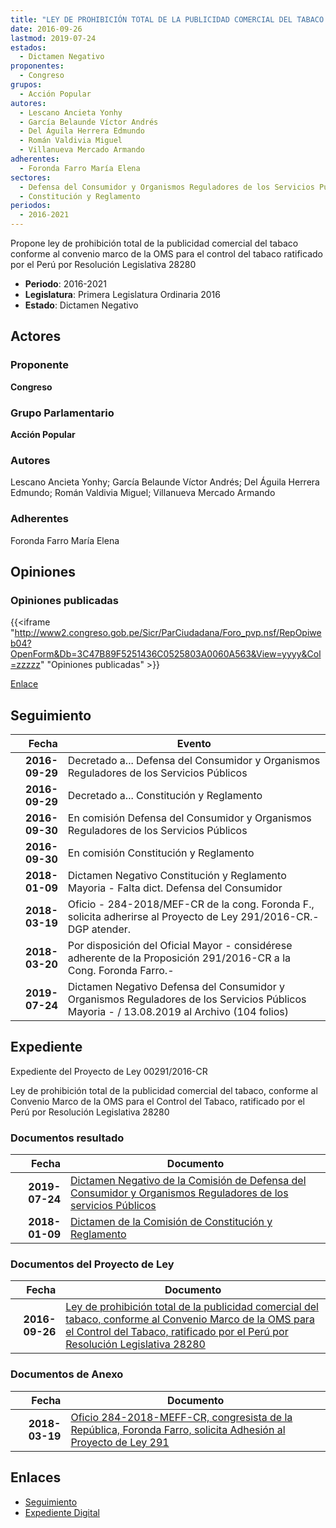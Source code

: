 ```yaml
---
title: "LEY DE PROHIBICIÓN TOTAL DE LA PUBLICIDAD COMERCIAL DEL TABACO CONFORME AL CONVENIO MARCO DE LA OMS PARA EL CONTROL DEL TABACO RATIFICADO POR EL PERÚ POR RESOLUCIÓN LEGISLATIVA 28280"
date: 2016-09-26
lastmod: 2019-07-24
estados: 
  - Dictamen Negativo
proponentes: 
  - Congreso
grupos: 
  - Acción Popular
autores: 
  - Lescano Ancieta Yonhy
  - García Belaunde Víctor Andrés
  - Del Águila Herrera Edmundo
  - Román Valdivia Miguel
  - Villanueva Mercado Armando
adherentes: 
  - Foronda Farro María Elena
sectores: 
  - Defensa del Consumidor y Organismos Reguladores de los Servicios Públicos
  - Constitución y Reglamento
periodos: 
  - 2016-2021
---
```


Propone ley de prohibición total de la publicidad comercial del tabaco conforme al convenio marco de la OMS para el control del tabaco ratificado por el Perú por Resolución Legislativa 28280

- **Periodo**: 2016-2021
- **Legislatura**: Primera Legislatura Ordinaria 2016
- **Estado**: Dictamen Negativo

## Actores

### Proponente

**Congreso**

### Grupo Parlamentario

**Acción Popular**

### Autores

Lescano Ancieta Yonhy; García Belaunde Víctor Andrés; Del Águila Herrera Edmundo; Román Valdivia Miguel; Villanueva Mercado Armando

### Adherentes

Foronda Farro María Elena


## Opiniones

### Opiniones publicadas

{{<iframe "http://www2.congreso.gob.pe/Sicr/ParCiudadana/Foro_pvp.nsf/RepOpiweb04?OpenForm&Db=3C47B89F5251436C0525803A0060A563&View=yyyy&Col=zzzzz" "Opiniones publicadas" >}}

[Enlace](http://www2.congreso.gob.pe/Sicr/ParCiudadana/Foro_pvp.nsf/RepOpiweb04?OpenForm&Db=3C47B89F5251436C0525803A0060A563&View=yyyy&Col=zzzzz)

## Seguimiento

| Fecha | Evento |
|------:|--------|
| **2016-09-29** | Decretado a... Defensa del Consumidor y Organismos Reguladores de los Servicios Públicos|
| **2016-09-29** | Decretado a... Constitución y Reglamento|
| **2016-09-30** | En comisión Defensa del Consumidor y Organismos Reguladores de los Servicios Públicos|
| **2016-09-30** | En comisión Constitución y Reglamento|
| **2018-01-09** | Dictamen Negativo Constitución y Reglamento Mayoria - Falta dict. Defensa del Consumidor|
| **2018-03-19** | Oficio - 284-2018/MEF-CR de la cong. Foronda F., solicita adherirse al Proyecto de Ley 291/2016-CR.-DGP atender.|
| **2018-03-20** | Por disposición del Oficial Mayor - considérese adherente de la Proposición 291/2016-CR a la Cong. Foronda Farro.-|
| **2019-07-24** | Dictamen Negativo Defensa del Consumidor y Organismos Reguladores de los Servicios Públicos Mayoria - / 13.08.2019 al Archivo (104 folios)|


## Expediente

Expediente del Proyecto de Ley 00291/2016-CR

Ley de prohibición total de la publicidad comercial del tabaco, conforme al Convenio Marco de la OMS para el Control del Tabaco, ratificado por el Perú por Resolución Legislativa 28280


### Documentos resultado

| Fecha | Documento |
|------:|--------|
| **2019-07-24** | [Dictamen Negativo de la Comisión de Defensa del Consumidor y Organismos Reguladores de los servicios Públicos](http://www.leyes.congreso.gob.pe/Documentos/2016_2021/Dictamenes/Proyectos_de_Ley/00291DC06MAY20190724..pdf) |
| **2018-01-09** | [Dictamen de la Comisión de Constitución y Reglamento](http://www.leyes.congreso.gob.pe/Documentos/2016_2021/Dictamenes/Proyectos_de_Ley/00291DC04MAY20180109.pdf) |

### Documentos del Proyecto de Ley

| Fecha | Documento |
|------:|--------|
| **2016-09-26** | [Ley de prohibición total de la publicidad comercial del tabaco, conforme al Convenio Marco de la OMS para el Control del Tabaco, ratificado por el Perú por Resolución Legislativa 28280](http://www.leyes.congreso.gob.pe/Documentos/2016_2021/Proyectos_de_Ley_y_de_Resoluciones_Legislativas/PL0029120160926..pdf) |

### Documentos de Anexo

| Fecha | Documento |
|------:|--------|
| **2018-03-19** | [Oficio 284-2018-MEFF-CR, congresista de la República, Foronda Farro, solicita Adhesión al Proyecto de Ley 291](http://www.leyes.congreso.gob.pe/Documentos/2016_2021/Adhesiones/Proyectos_de_Ley/OFICIO-284-2018-MEFF-CR.PDF) |

## Enlaces 

- [Seguimiento](http://www2.congreso.gob.pe/Sicr/TraDocEstProc/CLProLey2016.nsf/f7fff46988ca05b1052578e100829cc7/b0629c75a5c286370525803a005bc181?OpenDocument)
- [Expediente Digital](http://www2.congreso.gob.pehttp://www2.congreso.gob.pe/Sicr/TraDocEstProc/CLProLey2016.nsf/f7fff46988ca05b1052578e100829cc7/b0629c75a5c286370525803a005bc181?OpenDocument&Click=05257FB7005EB655.eb71d0cf91d8294e05256cdf006b5706/$Body/0.1C6C)
